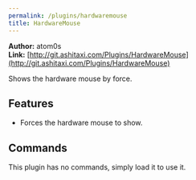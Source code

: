 ```yaml
---
permalink: /plugins/hardwaremouse
title: HardwareMouse
---
```


**Author:** atom0s<br/>
**Link:** [http://git.ashitaxi.com/Plugins/HardwareMouse](http://git.ashitaxi.com/Plugins/HardwareMouse)

Shows the hardware mouse by force.

## Features

  * Forces the hardware mouse to show.

## Commands

This plugin has no commands, simply load it to use it.
